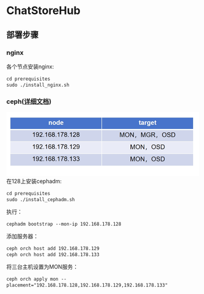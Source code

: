 # ChatStoreHub

## 部署步骤
### nginx
各个节点安装nginx:

```shell
cd prerequisites
sudo ./install_nginx.sh
```








### ceph([详细文档](https://docs.ceph.com/en/reef/))
![](./resource/ceph_host.png)
在128上安装cephadm:
```shell
cd prerequisites
sudo ./install_cephadm.sh
```
执行：
```shell
cephadm bootstrap --mon-ip 192.168.178.128
```
添加服务器：
```shell
ceph orch host add 192.168.178.129
ceph orch host add 192.168.178.133
```
将三台主机设置为MON服务：
```shell
ceph orch apply mon --placement="192.168.178.128,192.168.178.129,192.168.178.133"
```